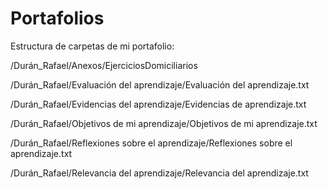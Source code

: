 # Portafolios

Estructura de carpetas de mi portafolio:

/Durán_Rafael/Anexos/EjerciciosDomiciliarios  

/Durán_Rafael/Evaluación del aprendizaje/Evaluación del aprendizaje.txt  

/Durán_Rafael/Evidencias del aprendizaje/Evidencias de aprendizaje.txt  

/Durán_Rafael/Objetivos de mi aprendizaje/Objetivos de mi aprendizaje.txt  

/Durán_Rafael/Reflexiones sobre el aprendizaje/Reflexiones sobre el aprendizaje.txt  

/Durán_Rafael/Relevancia del aprendizaje/Relevancia del aprendizaje.txt  

